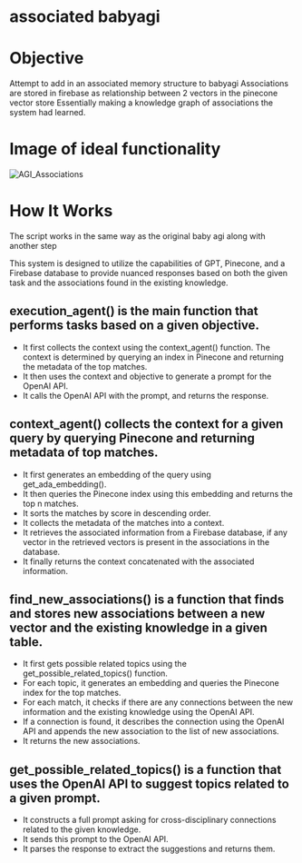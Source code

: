 # associated babyagi

# Objective
Attempt to add in an associated memory structure to babyagi
Associations are stored in firebase as relationship between 2 vectors in the pinecone vector store
Essentially making a knowledge graph of associations the system had learned.

# Image of ideal functionality
![AGI_Associations](https://github.com/fjooord/associated_babyagi/assets/44952366/6ba927df-5d79-43ff-b305-590b480fd4a6)


# How It Works
The script works in the same way as the original baby agi along with another step


This system is designed to utilize the capabilities of GPT, Pinecone, and a Firebase database to provide nuanced responses based on both the given task and the associations found in the existing knowledge.


## execution_agent() is the main function that performs tasks based on a given objective.

  - It first collects the context using the context_agent() function. The context is determined by querying an index in Pinecone and returning the metadata of the top matches.
  - It then uses the context and objective to generate a prompt for the OpenAI API.
  - It calls the OpenAI API with the prompt, and returns the response.

## context_agent() collects the context for a given query by querying Pinecone and returning metadata of top matches.

  - It first generates an embedding of the query using get_ada_embedding().
  - It then queries the Pinecone index using this embedding and returns the top n matches.
  - It sorts the matches by score in descending order.
  - It collects the metadata of the matches into a context.
  - It retrieves the associated information from a Firebase database, if any vector in the retrieved vectors is present in the associations in the database.
  - It finally returns the context concatenated with the associated information.

## find_new_associations() is a function that finds and stores new associations between a new vector and the existing knowledge in a given table.

  - It first gets possible related topics using the get_possible_related_topics() function.
  - For each topic, it generates an embedding and queries the Pinecone index for the top matches.
  - For each match, it checks if there are any connections between the new information and the existing knowledge using the OpenAI API.
  - If a connection is found, it describes the connection using the OpenAI API and appends the new association to the list of new associations.
  - It returns the new associations.

## get_possible_related_topics() is a function that uses the OpenAI API to suggest topics related to a given prompt.

  - It constructs a full prompt asking for cross-disciplinary connections related to the given knowledge.
  - It sends this prompt to the OpenAI API.
  - It parses the response to extract the suggestions and returns them.
 
